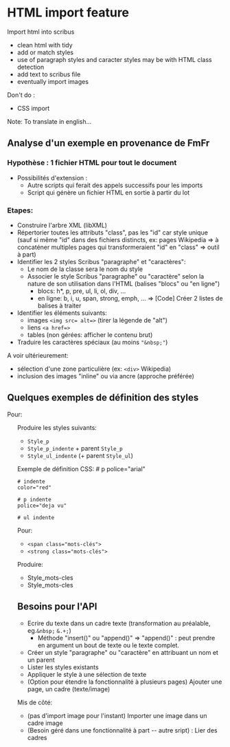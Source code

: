 HTML import feature
===========================
Import html into scribus 

- clean html with tidy
- add or match styles
- use of paragraph styles and caracter styles may be with HTML class detection
- add text to scribus file
- eventually import images

Don't do :
- CSS import

Note: To translate in english...
## Analyse d'un exemple en provenance de FmFr
### Hypothèse : 1 fichier HTML pour tout le document
 - Possibilités d'extension :
   - Autre scripts qui ferait des appels successifs pour les imports
   - Script qui génère un fichier HTML en sortie à partir du lot

### Etapes:
 - Construire l'arbre XML (libXML)
 - Répertorier toutes les attributs "class", pas les "id" car style unique
   (sauf si même "id" dans des fichiers distincts, ex: pages Wikipedia
    => à concaténer multiples pages qui transformeraient "id" en "class"
    => outil à part)
 - Identifier les 2 styles Scribus "paragraphe" et "caractères":
   - Le nom de la classe sera le nom du style
   - Associer le style Scribus "paragraphe" ou "caractère" selon la nature
     de son utilisation dans l'HTML (balises "blocs" ou "en ligne")
     - blocs: h*, p, pre, ul, li, ol, div, ...
     - en ligne: b, i, u, span, strong, emph, ...
     => [Code] Créer 2 listes de balises à traiter
 - Identifier les éléments suivants:
   - images `<img src= alt=>` (tirer la légende de "alt")
   - liens `<a href=>`
   - tables (non gérées: afficher le contenu brut)
 - Traduire les caractères spéciaux (au moins `"&nbsp;"`)

A voir ultérieurement:
 - sélection d'une zone particulière (ex: `<div>` Wikipedia)
 - inclusion des images "inline" ou via ancre (approche préférée)

## Quelques exemples de définition des styles
Pour:
    <p>
    <p class="indente">
    <ul class="indente">

Produire les styles suivants:
 - `Style_p`
 - `Style_p_indente` + parent `Style_p`
 - `Style_ul_indente` (+ parent `Style_ul`)

Exemple de définition CSS:
    # p
    police="arial"

    # indente
    color="red"

    # p indente
    police="deja vu"

    # ul indente


Pour:
 - `<span class="mots-clés">`
 - `<strong class="mots-clés">`

Produire:
 - Style_mots-cles
 - Style_mots-cles

## Besoins pour l'API
 - Ecrire du texte dans un cadre texte (transformation au préalable, eg.`&nbsp;` `&.+;`)
   - Méthode "insert()" ou "append()" => "append()" : peut prendre en argument un bout de texte ou le texte complet.
 - Créer un style "paragraphe" ou "caractère" en attribuant un nom et un parent
 - Lister les styles existants
 - Appliquer le style à une sélection de texte
 - (Option pour étendre la fonctionnalité à plusieurs pages) Ajouter une page, un cadre (texte/image)

Mis de côté:
 - (pas d'import image pour l'instant) Importer une image dans un cadre image
 - (Besoin géré dans une fonctionnalité à part -- autre sript) : Lier des cadres
